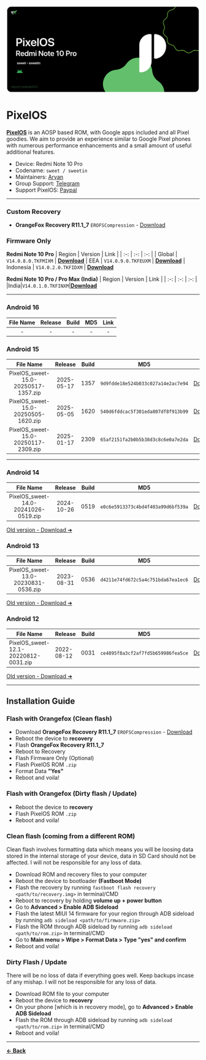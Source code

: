 ![](pixelos.png)
# PixelOS
[**PixelOS**](https://pixelos.net/download/sweet) is an AOSP based ROM, with Google apps
included and all Pixel goodies. We aim to provide
an experience similar to Google Pixel phones with
numerous performance enhancements and a small
amount of useful additional features.


- Device: Redmi Note 10 Pro
- Codename: ``sweet / sweetin``
- Maintainers: [Aryan](https://github.com/basamaryan)
- Group Support: [Telegram](https://t.me/Aryannn999)
- Support PixelOS: [Paypal](https://paypal.me/whyredfire)

---

### Custom Recovery
- **OrangeFox Recovery R11.1_7** ``EROFSCompression`` - [Download](https://github.com/basamaryan/android_device_xiaomi_sweet-TWRP/releases/download/R11.1_7/OrangeFox-R11.1_7-Unofficial-sweet-EROFSCompression.zip)

### Firmware Only

**Redmi Note 10 Pro**
| Region | Version | Link |
| :-: | :-: | :-: |
| Global | ``V14.0.8.0.TKFMIXM`` | [**Download**](https://cloud03.faultx.workers.dev/0:/Firmware/Firmware%20Only%20(FW)/Global%20(MI)/14.0.8/fw_sweet_miui_SWEETGlobal_V14.0.8.0.TKFMIXM_3e19ed98ed_13.0.zip?a=view)
| EEA | ``V14.0.9.0.TKFEUXM`` | [**Download**](https://cloud03.faultx.workers.dev/0:/Firmware/Firmware%20Only%20(FW)/Europe%20(EU)/14.0.9/fw_sweet_miui_SWEETEEAGlobal_V14.0.9.0.TKFEUXM_79417d5d99_13.0.zip?a=view)
| Indonesia | ``V14.0.2.0.TKFIDXM`` | [**Download**](https://cloud03.faultx.workers.dev/0:/Firmware/Firmware%20Only%20(FW)/Indonesia%20(ID)/14.0.2/fw_sweet_miui_SWEETIDGlobal_V14.0.2.0.TKFIDXM_df828d33c5_13.0.zip?a=view)

**Redmi Note 10 Pro / Pro Max (India)**
| Region | Version | Link |
| :-: | :-: | :-: |
|India|``V14.0.1.0.TKFINXM``|[**Download**](https://xmfirmwareupdater.com/firmware/sweetin/stable/V14.0.1.0.TKFINXM/)

---

### Android 16
| File Name | Release | Build | MD5 | Link |
| :-: | :-: | :-: | :-: | :-: |
| - | - | - | - | - |


### Android 15
| File Name | Release | Build | MD5 | Link |
| :-: | :-: | :-: |:-: | :-: |
| PixelOS_sweet-15.0-20250517-1357.zip | 2025-05-17 | 1357 | ``9d9fdde18e524b033c027a14e2ac7e94`` | [Download](https://sourceforge.net/projects/pixelos-releases/files/fifteen/sweet/PixelOS_sweet-15.0-20250517-1357.zip/download) |
| PixelOS_sweet-15.0-20250505-1620.zip | 2025-05-05 | 1620 | ``540d6fddcac5f301eda807df8f913b99`` | [Download](https://sourceforge.net/projects/pixelos-releases/files/fifteen/sweet/PixelOS_sweet-15.0-20250505-1620.zip/download) |
| PixelOS_sweet-15.0-20250117-2309.zip | 2025-01-17 | 2309 | ``65af2151fa2b0b5b38d3c8c6e0a7e2da`` | [Download](https://sourceforge.net/projects/pixelos-releases/files/fifteen/sweet/PixelOS_sweet-15.0-20250117-2309.zip/download) |

---

### Android 14
| File Name | Release | Build | MD5 | Link |
| :-: | :-: | :-: | :-: | :-: |
| PixelOS_sweet-14.0-20241026-0519.zip | 2024-10-26| 0519 | ``e0c6e5913373c4bd4f403a99d6bf539a`` | [Download](https://sourceforge.net/projects/pixelos-releases/files/fourteen/sweet/PixelOS_sweet-14.0-20241026-0519.zip/download) |

[Old version - Download ➜](https://sourceforge.net/projects/pixelos-releases/files/fourteen/sweet/)


### Android 13
| File Name | Release | Build | MD5 | Link |
| :-: | :-: | :-: | :-: | :-: |
| PixelOS_sweet-13.0-20230831-0536.zip| 2023-08-31 | 0536| ``d4211e74fd672c5a4c751bda67ea1ec6`` | [Download](https://sourceforge.net/projects/pixelos-releases/files/thirteen/sweet/PixelOS_sweet-13.0-20230831-0536.zip/download) |

[Old version - Download ➜](https://sourceforge.net/projects/pixelos-releases/files/thirteen/sweet/)


### Android 12
| File Name | Release | Build | MD5 | Link |
| --- | --- | --- | --- | --- |
| PixelOS_sweet-12.1-20220812-0031.zip | 2022-08-12 | 0031 | ``ce4895f8a3cf2af7fd5b659986fea5ce`` | [Download](https://sourceforge.net/projects/pixelos-releases/files/twelve/sweet/PixelOS_sweet-12.1-20220812-0031.zip/download) |


[Old version - Download ➜](https://sourceforge.net/projects/pixelos-releases/files/twelve/sweet/)

---

## Installation Guide

### Flash with Orangefox (Clean flash)
- Download **OrangeFox Recovery R11.1_7** ``EROFSCompression`` - [Download](https://github.com/basamaryan/android_device_xiaomi_sweet-TWRP/releases/download/R11.1_7/OrangeFox-R11.1_7-Unofficial-sweet-EROFSCompression.zip)
- Reboot the device to **recovery**
- Flash **OrangeFox Recovery R11.1_7**
- Reboot to Recovery
- Flash Firmware Only (Optional)
- Flash PixelOS ROM ``.zip``
- Format Data **"Yes"**
- Reboot and voila!

### Flash with Orangefox (Dirty flash / Update)
- Reboot the device to **recovery**
- Flash PixelOS ROM ``.zip``
- Reboot and voila!

### Clean flash (coming from a different ROM)
Clean flash involves formatting data which means you will be loosing data stored in the internal storage of your device, data in SD Card should not be affected. I will not be responsible for any loss of data.

- Download ROM and recovery files to your computer
- Reboot the device to bootloader **(Fastboot Mode)**
- Flash the recovery by running ``fastboot flash recovery <path/to/recovery.img>`` in terminal/CMD
- Reboot to recovery by holding **volume up + power button**
- Go to **Advanced > Enable ADB Sideload**
- Flash the latest MIUI 14 firmware for your region through ADB sideload by running ``adb sideload <path/to/firmware.zip>``
- Flash the ROM through ADB sideload by running ``adb sideload <path/to/rom.zip>`` in terminal/CMD
- Go to **Main menu > Wipe > Format Data > Type "yes" and confirm**
- Reboot and voila!

### Dirty Flash / Update
There will be no loss of data if everything goes well. Keep backups incase of any mishap. I will not be responsible for any loss of data.

- Download ROM file to your computer
- Reboot the device to **recovery**
- On your phone [which is in recovery mode], go to **Advanced > Enable ADB Sideload**
- Flash the ROM through ADB sideload by running ``adb sideload <path/to/rom.zip>`` in terminal/CMD
- Reboot and voila!

---
[**← Back**](https://github.com/TriHermawan/RedmiNote10Pro?tab=readme-ov-file#table-of-contents)
